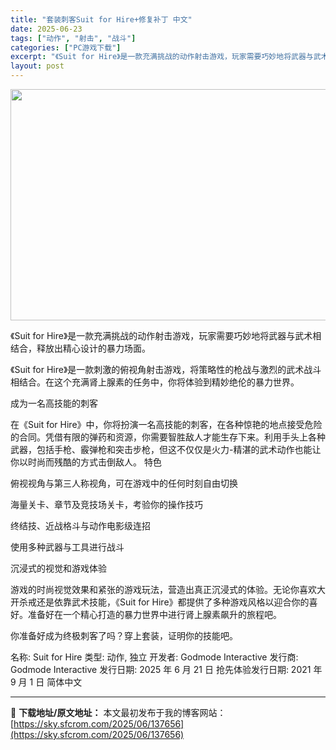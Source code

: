 ```yaml
---
title: "套装刺客Suit for Hire+修复补丁 中文"
date: 2025-06-23
tags: ["动作", "射击", "战斗"]
categories: ["PC游戏下载"]
excerpt: "《Suit for Hire》是一款充满挑战的动作射击游戏，玩家需要巧妙地将武器与武术相结合，释放出精心设计的暴力场面。 《Suit for Hire》是一款刺激的俯视角射击游戏，将策略性的枪战与激烈的武术战斗相结合。在这个充满肾上腺素的任务中，你将体验到精妙绝伦的暴力世界。 成为一名高技能的刺客 &hellip;"
layout: post
---
```


<img class="aligncenter size-full wp-image-137657" src="https://sky.sfcrom.com/wp-content/uploads/2025/06/2025062310542811.webp" alt="" width="660" height="370" />

《Suit for Hire》是一款充满挑战的动作射击游戏，玩家需要巧妙地将武器与武术相结合，释放出精心设计的暴力场面。

《Suit for Hire》是一款刺激的俯视角射击游戏，将策略性的枪战与激烈的武术战斗相结合。在这个充满肾上腺素的任务中，你将体验到精妙绝伦的暴力世界。

成为一名高技能的刺客

在《Suit for Hire》中，你将扮演一名高技能的刺客，在各种惊艳的地点接受危险的合同。凭借有限的弹药和资源，你需要智胜敌人才能生存下来。利用手头上各种武器，包括手枪、霰弹枪和突击步枪，但这不仅仅是火力-精湛的武术动作也能让你以时尚而残酷的方式击倒敌人。
特色

俯视视角与第三人称视角，可在游戏中的任何时刻自由切换

海量关卡、章节及竞技场关卡，考验你的操作技巧

终结技、近战格斗与动作电影级连招

使用多种武器与工具进行战斗

沉浸式的视觉和游戏体验

游戏的时尚视觉效果和紧张的游戏玩法，营造出真正沉浸式的体验。无论你喜欢大开杀戒还是依靠武术技能，《Suit for Hire》都提供了多种游戏风格以迎合你的喜好。准备好在一个精心打造的暴力世界中进行肾上腺素飙升的旅程吧。

你准备好成为终极刺客了吗？穿上套装，证明你的技能吧。

名称: Suit for Hire
类型: 动作, 独立
开发者: Godmode Interactive
发行商: Godmode Interactive
发行日期: 2025 年 6 月 21 日
抢先体验发行日期: 2021 年 9 月 1 日
简体中文

---
📖 **下载地址/原文地址：** 本文最初发布于我的博客网站：[https://sky.sfcrom.com/2025/06/137656](https://sky.sfcrom.com/2025/06/137656)
